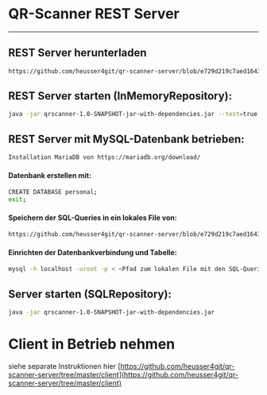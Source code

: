 # QR-Scanner REST Server
---
## REST Server herunterladen
```bash
https://github.com/heusser4git/qr-scanner-server/blob/e729d219c7aed1643adf9046daf0299ce7411cd6/target/qrscanner-1.0-SNAPSHOT-jar-with-dependencies.jar
```
## REST Server starten (InMemoryRepository):
```bash
java -jar qrscanner-1.0-SNAPSHOT-jar-with-dependencies.jar --test=true
```
## REST Server mit MySQL-Datenbank betrieben:
```bash
Installation MariaDB von https://mariadb.org/download/
```
#### Datenbank erstellen mit:
```bash
CREATE DATABASE personal;
exit;
```
#### Speichern der SQL-Queries in ein lokales File von:
```bash
https://github.com/heusser4git/qr-scanner-server/blob/e729d219c7aed1643adf9046daf0299ce7411cd6/src/main/resources/META-INF/create_mysql_database.sql
```
#### Einrichten der Datenbankverbindung und Tabelle:
```bash
mysql -h localhost -uroot -p < <Pfad zum lokalen File mit den SQL-Queries>
```

## Server starten (SQLRepository):
```bash
java -jar qrscanner-1.0-SNAPSHOT-jar-with-dependencies.jar
```


# Client in Betrieb nehmen
siehe separate Instruktionen hier [https://github.com/heusser4git/qr-scanner-server/tree/master/client](https://github.com/heusser4git/qr-scanner-server/tree/master/client)